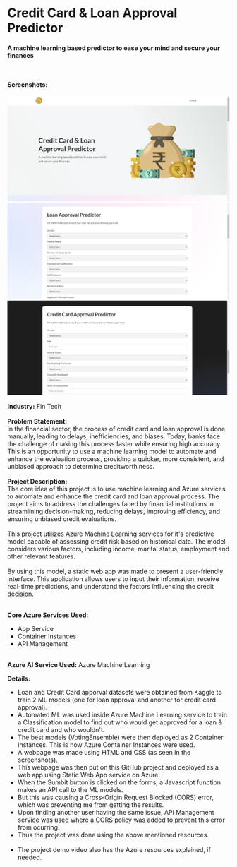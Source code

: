 # Credit Card & Loan Approval Predictor
#### A machine learning based predictor to ease your mind and secure your finances
<br>

**Screenshots:**
<br><br>
![Screenshot 1](/screenshots/screenshot-1.png?raw=true)
![Screenshot 2](/screenshots/screenshot-2.png?raw=true)
![Screenshot 3](/screenshots/screenshot-3.png?raw=true)

**Industry:** Fin Tech
<br><br>
**Problem Statement:** <br>
In the financial sector, the process of credit card and loan approval is done manually, leading to delays, inefficiencies, and biases. Today, banks face the challenge of making this process faster while ensuring high accuracy.<br>
This is an opportunity to use a machine learning model to automate and enhance the evaluation process, providing a quicker, more consistent, and unbiased approach to determine creditworthiness.
<br><br>
**Project Description:**<br>
The core idea of this project is to use machine learning and Azure services to automate and enhance the credit card and loan approval process. The project aims to address the challenges faced by financial institutions in streamlining decision-making, reducing delays, improving efficiency, and ensuring unbiased credit evaluations.
<br><br>
This project utilizes Azure Machine Learning services for it's predictive model capable of assessing credit risk based on historical data. The model considers various factors, including income, marital status, employment and other relevant features.
<br><br>
By using this model, a static web app was made to present a user-friendly interface. This application allows users to input their information, receive real-time predictions, and understand the factors influencing the credit decision.
<br><br>

**Core Azure Services Used:**
- App Service
- Container Instances
- API Management
<br><br>

**Azure AI Service Used:** Azure Machine Learning

**Details:**
- Loan and Credit Card apporval datasets were obtained from Kaggle to train 2 ML models (one for loan approval and another for credit card approval).
- Automated ML was used inside Azure Machine Learning service to train a Classification model to find out who would get approved for a loan & credit card and who wouldn't.
- The best models (VotingEnsemble) were then deployed as 2 Container instances. This is how Azure Container Instances were used.
- A webpage was made using HTML and CSS (as seen in the screenshots).
- This webpage was then put on this GitHub project and deployed as a web app using Static Web App service on Azure.
- When the Sumbit button is clicked on the forms, a Javascript function makes an API call to the ML models.
- But this was causing a Cross-Origin Request Blocked (CORS) error, which was preventing me from getting the results.
- Upon finding another user having the same issue, API Management service was used where a CORS policy was added to prevent this error from ocurring.
- Thus the project was done using the above mentioned resources.
<br><br>
- The project demo video also has the Azure resources explained, if needed.
  
